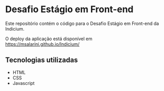 # Desafio Estágio em Front-end

Este repositório contém o código para o Desafio Estágio em Front-end da Indicium.

O deploy da aplicação está disponível em https://msalarini.github.io/Indicium/

## Tecnologias utilizadas

- HTML
- CSS
- Javascript
